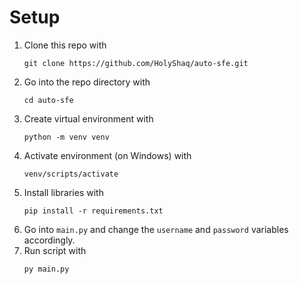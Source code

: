 # Setup
1. Clone this repo with
   ```
   git clone https://github.com/HolyShaq/auto-sfe.git
   ```
2. Go into the repo directory with
   ```
   cd auto-sfe
   ```
3. Create virtual environment with
   ```
   python -m venv venv
   ```
4. Activate environment (on Windows) with
   ```
   venv/scripts/activate
   ```
5. Install libraries with
   ```
   pip install -r requirements.txt
   ```
6. Go into `main.py` and change the `username` and `password` variables accordingly.
7. Run script with
   ```
   py main.py
   ```
